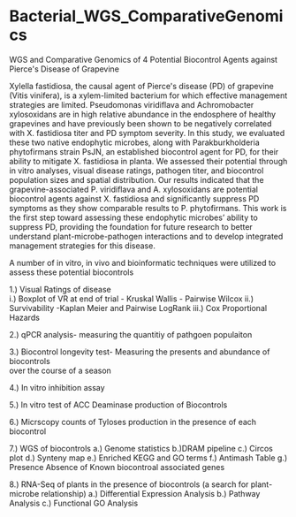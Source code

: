 # Bacterial_WGS_ComparativeGenomics
WGS and Comparative Genomics of 4 Potential Biocontrol Agents against Pierce's Disease of Grapevine

Xylella fastidiosa, the causal agent of Pierce's disease (PD) of grapevine (Vitis vinifera), is a xylem-limited bacterium for which effective management strategies are limited. Pseudomonas viridiflava and Achromobacter xylosoxidans are in high relative abundance in the endosphere of healthy grapevines and have previously been shown to be negatively correlated with X. fastidiosa titer and PD symptom severity. In this study, we evaluated these two native endophytic microbes, along with Parakburkholderia phytofirmans strain PsJN, an established biocontrol agent for PD, for their ability to mitigate X. fastidiosa in planta. We assessed their potential through in vitro analyses, visual disease ratings, pathogen titer, and biocontrol population sizes and spatial distribution. Our results indicated that the grapevine-associated P. viridiflava and A. xylosoxidans are potential biocontrol agents against X. fastidiosa and significantly suppress PD symptoms as they show comparable results to P. phytofirmans. This work is the first step toward assessing these endophytic microbes’ ability to suppress PD, providing the foundation for future research to better understand plant-microbe-pathogen interactions and to develop integrated management strategies for this disease.

A number of in vitro, in vivo and bioinformatic techniques were utilized to assess these potential biocontrols 

1.) Visual Ratings of disease  
    i.) Boxplot of VR at end of trial - Kruskal Wallis - Pairwise Wilcox
   ii.) Survivability -Kaplan Meier and Pairwise LogRank 
  iii.) Cox Proportional Hazards 
  
2.) qPCR analysis- measuring the quantitiy of pathgoen populaiton

3.) Biocontrol longevity test- Measuring the presents and abundance of biocontrols  
    over the course of a season
    
4.) In vitro inhibition assay 

5.) In vitro test of ACC Deaminase production of Biocontrols 

6.) Micrscopy counts of Tyloses production in the presence of each biocontrol 

7.) WGS of biocontrols 
    a.) Genome statistics
    b.)DRAM pipeline
    c.) Circos plot
    d.) Synteny map
    e.) Enriched KEGG and GO terms
    f.) Antimash Table
    g.) Presence Absence of Known biocontroal associated genes 
    
8.) RNA-Seq of plants in the presence of biocontrols 
    (a search for plant-microbe relationship)
    a.) Differential Expression Analysis 
    b.) Pathway Analysis 
    c.) Functional GO Analysis 
    
